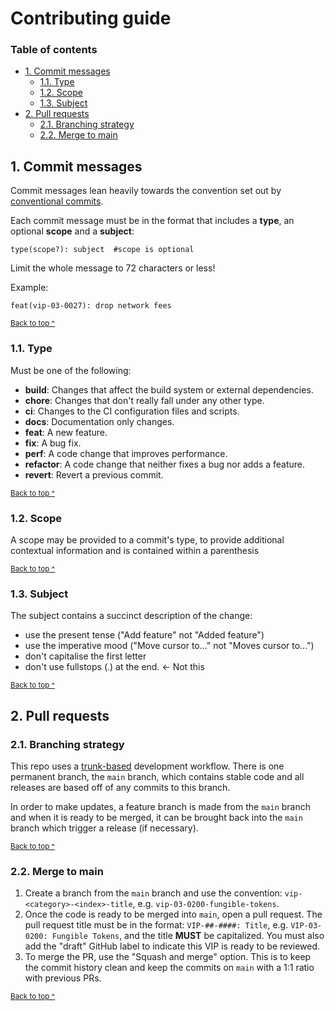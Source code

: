 # Contributing guide

### Table of contents

* [1. Commit messages](#1-commit-messages)
  * [1.1. Type](#11-type)
  * [1.2. Scope](#12-scope)
  * [1.3. Subject](#13-subject)
* [2. Pull requests](#2-pull-requests)
  * [2.1. Branching strategy](#21-branching-strategy)
  * [2.2. Merge to main](#22-merge-to-main)

## 1. Commit messages

Commit messages lean heavily towards the convention set out by [conventional commits][conventional-commits].

Each commit message must be in the format that includes a **type**, an optional **scope** and a **subject**:
```
type(scope?): subject  #scope is optional
```

Limit the whole message to 72 characters or less!

Example:

```
feat(vip-03-0027): drop network fees
```

<sup>[Back to top ^](#table-of-contents)</sup>

### 1.1. Type

Must be one of the following:

* **build**: Changes that affect the build system or external dependencies.
* **chore**: Changes that don't really fall under any other type.
* **ci**: Changes to the CI configuration files and scripts.
* **docs**: Documentation only changes.
* **feat**: A new feature.
* **fix**: A bug fix.
* **perf**: A code change that improves performance.
* **refactor**: A code change that neither fixes a bug nor adds a feature.
* **revert**: Revert a previous commit.

<sup>[Back to top ^](#table-of-contents)</sup>

### 1.2. Scope

A scope may be provided to a commit's type, to provide additional contextual information and is contained within a parenthesis

<sup>[Back to top ^](#table-of-contents)</sup>

### 1.3. Subject

The subject contains a succinct description of the change:

* use the present tense ("Add feature" not "Added feature")
* use the imperative mood ("Move cursor to..." not "Moves cursor to...")
* don't capitalise the first letter
* don't use fullstops (.) at the end. <- Not this

<sup>[Back to top ^](#table-of-contents)</sup>

## 2. Pull requests

### 2.1. Branching strategy

This repo uses a [trunk-based][trunk-based] development workflow. There is one permanent branch, the `main` branch, which contains stable code and all releases are based off of any commits to this branch.

In order to make updates, a feature branch is made from the `main` branch and when it is ready to be merged, it can be brought back into the `main` branch which trigger a release (if necessary).

<sup>[Back to top ^](#table-of-contents)</sup>

### 2.2. Merge to main

1. Create a branch from the `main` branch and use the convention: `vip-<category>-<index>-title`, e.g. `vip-03-0200-fungible-tokens`.
2. Once the code is ready to be merged into `main`, open a pull request. The pull request title must be in the format: `VIP-##-####: Title`, e.g. `VIP-03-0200: Fungible Tokens`, and the title **MUST** be capitalized. You must also add the "draft" GitHub label to indicate this VIP is ready to be reviewed.
3. To merge the PR, use the "Squash and merge" option. This is to keep the commit history clean and keep the commits on `main` with a 1:1 ratio with previous PRs.

<sup>[Back to top ^](#table-of-contents)</sup>

[conventional-commits]: https://www.conventionalcommits.org
[trunk-based]: https://www.atlassian.com/continuous-delivery/continuous-integration/trunk-based-development
